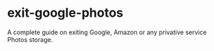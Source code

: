 # exit-google-photos
A complete guide on exiting Google, Amazon or any privative service Photos storage.

